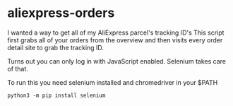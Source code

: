 # aliexpress-orders

I wanted a way to get all of my AliExpress parcel's tracking ID's
This script first grabs all of your orders from the overview and then visits every order detail site to grab the tracking ID.

Turns out you can only log in with JavaScript enabled.
Selenium takes care of that.

To run this you need selenium installed and chromedriver in your $PATH

`python3 -m pip install selenium`